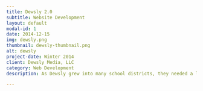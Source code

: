 ```yaml
---
title: Dewsly 2.0
subtitle: Website Development
layout: default
modal-id: 1
date: 2014-12-15
img: dewsly.png
thumbnail: dewsly-thumbnail.png
alt: dewsly
project-date: Winter 2014
client: Dewsly Media, LLC
category: Web Development
description: As Dewsly grew into many school districts, they needed a lighter weight system that could easily send out messages anywhere in the nation, create individual blogs and integrate with robust school data systems. This is where our extensive enterprise architecture experience comes into play. 

---
```

